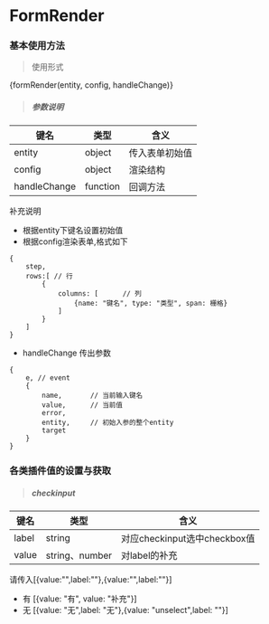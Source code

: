 # FormRender

### 基本使用方法
> 使用形式
<div>{formRender(entity, config, handleChange)}</div> 

> ##### 参数说明
|键名|类型|含义|
|-----|-----|-----|
|entity|object|传入表单初始值|
|config|object|渲染结构|
|handleChange|function|回调方法
补充说明
- 根据entity下键名设置初始值
- 根据config渲染表单,格式如下
```
{
    step,
    rows:[ // 行
        {
            columns: [      // 列
                {name: "键名", type: "类型", span: 栅格}  
            ]
        }
    ]
}
```
- handleChange 传出参数
```
{
    e, // event
    {
        name,       // 当前输入键名
        value,      // 当前值
        error,      
        entity,     // 初始入参的整个entity
        target
    }
}
```

### 各类插件值的设置与获取
> ##### checkinput
|键名|类型|含义|
|-----|-----|-----|
|label|string|对应checkinput选中checkbox值|
|value|string、number|对label的补充|
请传入[{value:"",label:""},{value:"",label:""}]
- 有 [{value: "有", value: "补充"}]
- 无 [{value: "无",label: "无"},{value: "unselect",label: ""}]
> ##### 